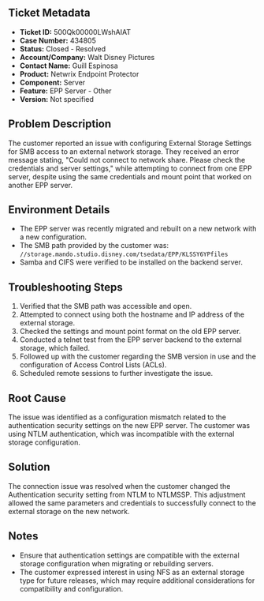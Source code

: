 ## Ticket Metadata
- **Ticket ID:** 500Qk00000LWshAIAT
- **Case Number:** 434805
- **Status:** Closed - Resolved
- **Account/Company:** Walt Disney Pictures
- **Contact Name:** Guill Espinosa
- **Product:** Netwrix Endpoint Protector
- **Component:** Server
- **Feature:** EPP Server - Other
- **Version:** Not specified

## Problem Description
The customer reported an issue with configuring External Storage Settings for SMB access to an external network storage. They received an error message stating, "Could not connect to network share. Please check the credentials and server settings," while attempting to connect from one EPP server, despite using the same credentials and mount point that worked on another EPP server.

## Environment Details
- The EPP server was recently migrated and rebuilt on a new network with a new configuration.
- The SMB path provided by the customer was: `//storage.mando.studio.disney.com/tsedata/EPP/KLSSY6YPfiles`
- Samba and CIFS were verified to be installed on the backend server.

## Troubleshooting Steps
1. Verified that the SMB path was accessible and open.
2. Attempted to connect using both the hostname and IP address of the external storage.
3. Checked the settings and mount point format on the old EPP server.
4. Conducted a telnet test from the EPP server backend to the external storage, which failed.
5. Followed up with the customer regarding the SMB version in use and the configuration of Access Control Lists (ACLs).
6. Scheduled remote sessions to further investigate the issue.

## Root Cause
The issue was identified as a configuration mismatch related to the authentication security settings on the new EPP server. The customer was using NTLM authentication, which was incompatible with the external storage configuration.

## Solution
The connection issue was resolved when the customer changed the Authentication security setting from NTLM to NTLMSSP. This adjustment allowed the same parameters and credentials to successfully connect to the external storage on the new network.

## Notes
- Ensure that authentication settings are compatible with the external storage configuration when migrating or rebuilding servers.
- The customer expressed interest in using NFS as an external storage type for future releases, which may require additional considerations for compatibility and configuration.